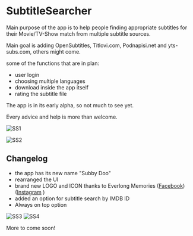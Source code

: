 # SubtitleSearcher
Main purpose of the app is to help people finding appropriate subtitles for their Movie/TV-Show match from multiple subtitle sources.

Main goal is adding OpenSubtitles, Titlovi.com, Podnapisi.net and yts-subs.com, others might come.

some of the functions that are in plan:
- user login
- choosing multiple languages
- download inside the app itself
- rating the subtitle file

The app is in its early alpha, so not much to see yet.

Every advice and help is more than welcome.

![SS1](https://user-images.githubusercontent.com/22005396/138459642-a02840ca-7067-41f6-9efa-13e25134c10d.png)

![SS2](https://user-images.githubusercontent.com/22005396/138459723-c432eaef-4cd2-406a-84f8-7db11c092b32.png)


## Changelog

- the app has its new name "Subby Doo"
- rearranged the UI
- brand new LOGO and ICON thanks to Everlong Memories ([Facebook](https://www.facebook.com/Everlong-Memories-105967217783434)) ([Instagram](https://www.instagram.com/everlong_memories/) )
- added an option for subtitle search by IMDB ID
- Always on top option

![SS3](https://user-images.githubusercontent.com/22005396/138736273-7a8c7223-173f-42e2-88f2-eec70c04d875.png)
![SS4](https://user-images.githubusercontent.com/22005396/138736270-c736d0a4-74a8-4ee6-a47b-03de7869e102.png)




More to come soon!

